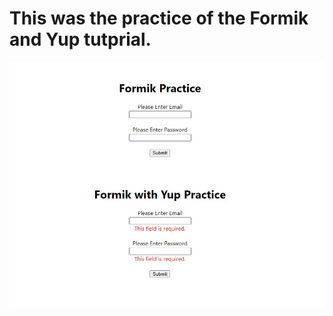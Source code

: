 # This was the practice of the Formik and Yup tutprial.

![formik+yup](./formik+yup.jpg?raw=true "Title")
